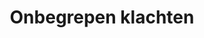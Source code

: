 ---
title: "Onbegrepen klachten"
summary: "Op zoek naar de oorzaak in plaats van langdurige symptoombestrijding"
weight: 60
---